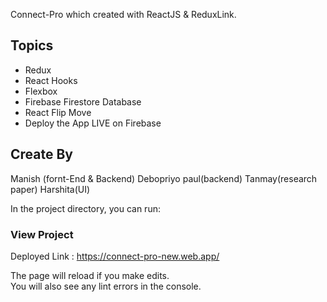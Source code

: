 Connect-Pro which created with ReactJS & ReduxLink.


## Topics

- Redux
- React Hooks
- Flexbox
- Firebase Firestore Database
- React Flip Move
- Deploy the App LIVE on Firebase

## Create By
Manish (fornt-End & Backend)
Debopriyo paul(backend)
Tanmay(research paper)
Harshita(UI)

In the project directory, you can run:

### View Project

Deployed Link : https://connect-pro-new.web.app/

The page will reload if you make edits.\
You will also see any lint errors in the console.
